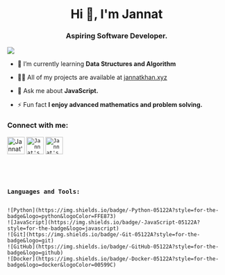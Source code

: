 <h1 align="center">Hi 👋, I'm Jannat</h1>
<h3 align="center">Aspiring Software Developer.</h3>

![](https://komarev.com/ghpvc/?username=jannatkhandev)

- 🌱 I’m currently learning **Data Structures and Algorithm**

- 👨‍💻 All of my projects are available at [jannatkhan.xyz](https://jannatkhan.xyz)

- 💬 Ask me about **JavaScript.**

- ⚡ Fun fact **I enjoy advanced mathematics and problem solving.**

<h3 align="left">Connect with me:</h3>
<p align="left">
<a href="https://jannatkhan.xyz/" title="Jannat's Portfolio"><img width="40" alt="Jannat's Portfolio" src="https://user-images.githubusercontent.com/81975567/175559971-8edbc18d-a0ce-4da4-82e4-027cbc706cb8.png"></a></code>
<code><a href="https://www.linkedin.com/in/jannatkhandev/" title="Jannat's linkedin"><img width="40" alt="Jannat's LinkedIn"src="https://user-images.githubusercontent.com/81975567/175559225-b4b11f66-e5f9-4c4d-b93c-ae0551606ab1.png"></a></code>
<code><a href="https://twitter.com/jannatkhandev" title="Jannat's Twitter"><img width="40" alt="Jannat's Twitter"src="https://user-images.githubusercontent.com/81975567/175558969-524b17fe-499a-4604-b065-5d58c35ce96b.png"></a>

</p>

<h3 align="left">Languages and Tools:</h3>
![Python](https://img.shields.io/badge/-Python-05122A?style=for-the-badge&logo=python&logoColor=FFE873)&nbsp;
![JavaScript](https://img.shields.io/badge/-JavaScript-05122A?style=for-the-badge&logo=javascript)&nbsp;
![Git](https://img.shields.io/badge/-Git-05122A?style=for-the-badge&logo=git)&nbsp;
![GitHub](https://img.shields.io/badge/-GitHub-05122A?style=for-the-badge&logo=github)&nbsp;
![Docker](https://img.shields.io/badge/-Docker-05122A?style=for-the-badge&logo=docker&logoColor=00599C)&nbsp;
